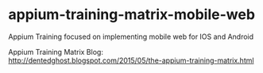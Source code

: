 # appium-training-matrix-mobile-web
Appium Training focused on implementing mobile web for IOS and Android

Appium Training Matrix Blog: http://dentedghost.blogspot.com/2015/05/the-appium-training-matrix.html
